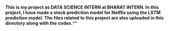 ******This is my project as DATA SCIENCE INTERN at BHARAT INTERN. In this project, I have made a stock prediction model for Netflix using the LSTM prediction model. The files related to this project are also uploaded in this directory along with the codes.********

